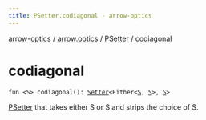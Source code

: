 ```yaml
---
title: PSetter.codiagonal - arrow-optics
---
```


[arrow-optics](../../index.html) / [arrow.optics](../index.html) / [PSetter](index.html) / [codiagonal](./codiagonal.html)

# codiagonal

`fun <S> codiagonal(): `[`Setter`](../-setter.html)`<Either<`[`S`](codiagonal.html#S)`, `[`S`](codiagonal.html#S)`>, `[`S`](codiagonal.html#S)`>`

[PSetter](index.html) that takes either S or S and strips the choice of S.

